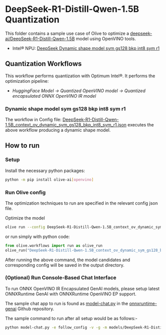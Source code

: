 # DeepSeek-R1-Distill-Qwen-1.5B Quantization

This folder contains a sample use case of Olive to optimize a [deepseek-ai/DeepSeek-R1-Distill-Qwen-1.5B](https://huggingface.co/deepseek-ai/DeepSeek-R1-Distill-Qwen-1.5B) model using OpenVINO tools.

- Intel® NPU: [DeepSeek Dynamic shape model sym gs128 bkp int8 sym r1](#dynamic-shape-model-sym-gs128-bkp-int8-sym-r1)

## Quantization Workflows

This workflow performs quantization with Optimum Intel®. It performs the optimization pipeline:

- *HuggingFace Model -> Quantized OpenVINO model -> Quantized encapsulated ONNX OpenVINO IR model*

### Dynamic shape model sym gs128 bkp int8 sym r1

The workflow in Config file: [DeepSeek-R1-Distill-Qwen-1.5B_context_ov_dynamic_sym_gs128_bkp_int8_sym_r1.json](DeepSeek-R1-Distill-Qwen-1.5B_context_ov_dynamic_sym_gs128_bkp_int8_sym_r1.json) executes the above workflow producing a dynamic shape model.

## How to run

### Setup

Install the necessary python packages:

```bash
python -m pip install olive-ai[openvino]
```

### Run Olive config

The optimization techniques to run are specified in the relevant config json file.

Optimize the model

```bash
olive run --config DeepSeek-R1-Distill-Qwen-1.5B_context_ov_dynamic_sym_gs128_bkp_int8_sym_r1.json
```

or run simply with python code:

```python
from olive.workflows import run as olive_run
olive_run("DeepSeek-R1-Distill-Qwen-1.5B_context_ov_dynamic_sym_gs128_bkp_int8_sym_r1.json")
```

After running the above command, the model candidates and corresponding config will be saved in the output directory.

### (Optional) Run Console-Based Chat Interface

To run ONNX OpenVINO IR Encapsulated GenAI models, please setup latest ONNXRuntime GenAI with ONNXRuntime OpenVINO EP support.

The sample chat app to run is found as [model-chat.py](https://github.com/microsoft/onnxruntime-genai/blob/main/examples/python/model-chat.py) in the [onnxruntime-genai](https://github.com/microsoft/onnxruntime-genai/) Github repository.

The sample command to run after all setup would be as follows:-

```bash
python model-chat.py -e follow_config -v -g -m models/DeepSeek-R1-Distill-Qwen-1.5B_context_ov_dynamic_sym_gs128_bkp_int8_sym_r1/model/
```
